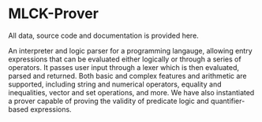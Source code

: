 # MLCK-Prover
All data, source code and documentation is provided here.

An interpreter and logic parser for a programming langauge, allowing entry
expressions that can be evaluated either logically or through a series of operators.
It passes user input through a lexer which is then evaluated, parsed and returned.
Both basic and complex features and arithmetic are supported, including string
and numerical operators, equality and inequalities, vector and set operations,
and more. We have also instantiated a prover capable of proving the validity
of predicate logic and quantifier-based expressions.